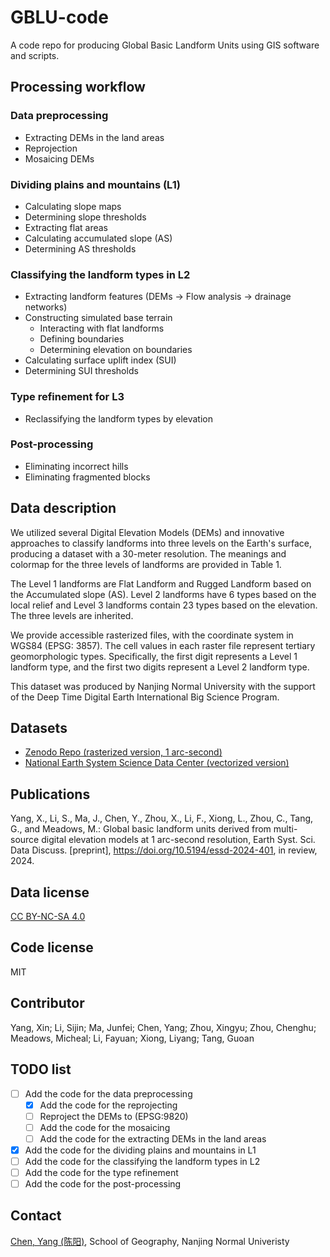 # GBLU-code
A code repo for producing Global Basic Landform Units using GIS software and scripts.
## Processing workflow
### Data preprocessing
-  Extracting DEMs in the land areas
-  Reprojection
-  Mosaicing DEMs
### Dividing plains and mountains (L1)
- Calculating slope maps
- Determining slope thresholds
- Extracting flat areas
- Calculating accumulated slope (AS)
- Determining AS thresholds
### Classifying the landform types in L2
- Extracting landform features (DEMs -> Flow analysis -> drainage networks)
- Constructing simulated base terrain
  - Interacting with flat landforms
  - Defining boundaries
  - Determining elevation on boundaries
- Calculating surface uplift index (SUI)
- Determining SUI thresholds
### Type refinement for L3
- Reclassifying the landform types by elevation
### Post-processing
- Eliminating incorrect hills
- Eliminating fragmented blocks
## Data description
We utilized several Digital Elevation Models (DEMs) and innovative approaches to classify landforms into three levels on the Earth's surface, producing a dataset with a 30-meter resolution. The meanings and colormap for the three levels of landforms are provided in Table 1.

The Level 1 landforms are Flat Landform and Rugged Landform based on the Accumulated slope (AS). Level 2 landforms have 6 types based on the local relief and Level 3 landforms contain 23 types based on the elevation. The three levels are inherited.

We provide accessible rasterized files, with the coordinate system in WGS84 (EPSG: 3857). The cell values in each raster file represent tertiary geomorphologic types. Specifically, the first digit represents a Level 1 landform type, and the first two digits represent a Level 2 landform type.

This dataset was produced by Nanjing Normal University with the support of the Deep Time Digital Earth International Big Science Program.
## Datasets
- [Zenodo Repo (rasterized version, 1 arc-second)](https://zenodo.org/records/13187969)
- [National Earth System Science Data Center (vectorized version)](https://nnu.geodata.cn/data/datadetails.html?dataguid=28050973505297&docId=119)
## Publications
Yang, X., Li, S., Ma, J., Chen, Y., Zhou, X., Li, F., Xiong, L., Zhou, C., Tang, G., and Meadows, M.: Global basic landform units derived from multi-source digital elevation models at 1 arc-second resolution, Earth Syst. Sci. Data Discuss. [preprint], https://doi.org/10.5194/essd-2024-401, in review, 2024.
## Data license
[CC BY-NC-SA 4.0](https://www.nationalarchives.gov.uk/doc/non-commercial-government-licence/version/2/)
## Code license
MIT
## Contributor
Yang, Xin; Li, Sijin; Ma, Junfei; Chen, Yang; Zhou, Xingyu; Zhou, Chenghu; Meadows, Micheal; Li, Fayuan; Xiong, Liyang; Tang, Guoan
## TODO list
- [ ] Add the code for the data preprocessing
  - [x] Add the code for the reprojecting
  - [ ] Reproject the DEMs to (EPSG:9820)
  - [ ] Add the code for the mosaicing
  - [ ] Add the code for the extracting DEMs in the land areas
- [x] Add the code for the dividing plains and mountains in L1
- [ ] Add the code for the classifying the landform types in L2
- [ ] Add the code for the type refinement
- [ ] Add the code for the post-processing
## Contact
[Chen, Yang (陈阳)](https://cubicsyang.github.io/), School of Geography, Nanjing Normal Univeristy
